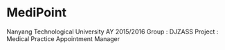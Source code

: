 # MediPoint
Nanyang Technological University AY 2015/2016
Group : DJZASS
Project : Medical Practice Appointment Manager
